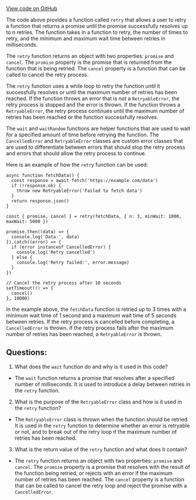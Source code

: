 [View code on GitHub](zoo-labs/zoo/blob/master/core/src/functions/retry.ts)

The code above provides a function called `retry` that allows a user to retry a function that returns a promise until the promise successfully resolves up to n retries. The function takes in a function to retry, the number of times to retry, and the minimum and maximum wait time between retries in milliseconds. 

The `retry` function returns an object with two properties: `promise` and `cancel`. The `promise` property is the promise that is returned from the function that is being retried. The `cancel` property is a function that can be called to cancel the retry process. 

The `retry` function uses a while loop to retry the function until it successfully resolves or until the maximum number of retries has been reached. If the function throws an error that is not a `RetryableError`, the retry process is stopped and the error is thrown. If the function throws a `RetryableError`, the retry process continues until the maximum number of retries has been reached or the function successfully resolves. 

The `wait` and `waitRandom` functions are helper functions that are used to wait for a specified amount of time before retrying the function. The `CancelledError` and `RetryableError` classes are custom error classes that are used to differentiate between errors that should stop the retry process and errors that should allow the retry process to continue. 

Here is an example of how the `retry` function can be used:

```
async function fetchData() {
  const response = await fetch('https://example.com/data')
  if (!response.ok) {
    throw new RetryableError('Failed to fetch data')
  }
  return response.json()
}

const { promise, cancel } = retry(fetchData, { n: 3, minWait: 1000, maxWait: 5000 })

promise.then((data) => {
  console.log('Data:', data)
}).catch((error) => {
  if (error instanceof CancelledError) {
    console.log('Retry cancelled')
  } else {
    console.log('Retry failed:', error.message)
  }
})

// Cancel the retry process after 10 seconds
setTimeout(() => {
  cancel()
}, 10000)
```

In the example above, the `fetchData` function is retried up to 3 times with a minimum wait time of 1 second and a maximum wait time of 5 seconds between retries. If the retry process is cancelled before completing, a `CancelledError` is thrown. If the retry process fails after the maximum number of retries has been reached, a `RetryableError` is thrown.
## Questions: 
 1. What does the `wait` function do and why is it used in this code?
- The `wait` function returns a promise that resolves after a specified number of milliseconds. It is used to introduce a delay between retries in the `retry` function.

2. What is the purpose of the `RetryableError` class and how is it used in the `retry` function?
- The `RetryableError` class is thrown when the function should be retried. It is used in the `retry` function to determine whether an error is retryable or not, and to break out of the retry loop if the maximum number of retries has been reached.

3. What is the return value of the `retry` function and what does it contain?
- The `retry` function returns an object with two properties: `promise` and `cancel`. The `promise` property is a promise that resolves with the result of the function being retried, or rejects with an error if the maximum number of retries has been reached. The `cancel` property is a function that can be called to cancel the retry loop and reject the promise with a `CancelledError`.